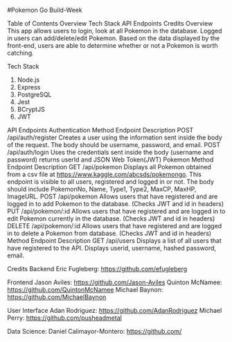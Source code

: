 #Pokemon Go Build-Week

Table of Contents
Overview
Tech Stack
API Endpoints
Credits
Overview
This app allows users to login, look at all Pokemon in the database.  Logged in users can add/delete/edit Pokemon.  Based on the data displayed by the front-end, users are able to determine whether or not a Pokemon is worth catching.

Tech Stack
1. Node.js
2. Express
3. PostgreSQL
4. Jest
5. BCryptJS
6. JWT

API Endpoints
Authentication
Method	Endpoint	Description
POST	/api/auth/register	Creates a user using the information sent inside the body of the request. The body should be username, password, and email.
POST	/api/auth/login	Uses the credentials sent inside the body (username and password) returns userId and JSON Web Token(JWT)
Pokemon
Method	Endpoint	Description
GET	/api/pokemon	Displays all Pokemon obtained from a csv file at https://www.kaggle.com/abcsds/pokemongo. This endpoint is visible to all users, registered and logged in or not. The body should include PokemonNo, Name, Type1, Type2, MaxCP, MaxHP, ImageURL.
POST	/api/pokemon	Allows users that have registered and are logged in to add Pokemon to the database. (Checks JWT and id in headers)
PUT	/api/pokemon/:id	Allows users that have registered and are logged in to edit Pokemon currently in the database. (Checks JWT and id in headers)
DELETE	/api/pokemon/:id	Allows users that have registered and are logged in to delete a Pokemon from database. (Checks JWT and id in headers)
Method	Endpoint	Description
GET	/api/users	Displays a list of all users that have registered to the API. Displays userid, username, hashed password, email. 


Credits
Backend
Eric Fugleberg: https://github.com/efugleberg


Frontend
Jason Aviles: https://github.com/Jason-Aviles
Quinton McNamee: https://github.com/QuintonMcNamee
Michael Baynon:  https://github.com/MichaelBaynon


User Interface
Adan Rodriguez: https://github.com/AdanRodriguez
Michael Perry: https://github.com/pusheadmetal

Data Science:
Daniel Calimayor-Montero: https://github.com/